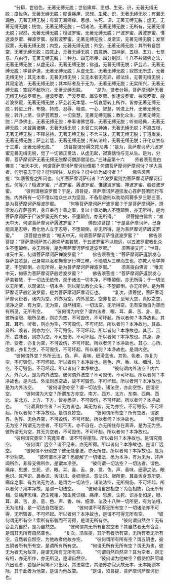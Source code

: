 <!-- { "loadSidebar": true } -->
　　“分耨，世俗色，无著无缚无脱；世俗痛痒、思想、生死、识，无著无缚无脱；度世色，无著无缚无脱；度世痛痒、思想、生死、识，无著无缚无脱；有漏无漏色，无著无缚无脱；有漏无漏痛痒、思想、生死、识，无著无缚无脱；虚无，无著无缚无脱；恍惚，无著无缚无脱；一切诸法，无著无缚无脱；无所有，无著无缚无脱；寂然，无著无缚无脱；檀波罗蜜，无著无缚无脱；尸波罗蜜、羼波罗蜜、惟逮波罗蜜、禅波罗蜜、般若波罗蜜，无著无缚无脱；发至实，无著无缚无脱；发至寂寞，无著无缚无脱；内空，无著无缚无脱；外空，无著无缚无脱；其所有自然空，无著无缚无脱；四意止，无著无缚无脱；四意断、四神足、五根、五力、七觉意、八由行，无著无缚无脱；十种力、四无所畏、四分别辩、十八不共诸佛之法，无著无缚无脱；从虚无起，无著无缚无脱；佛道，无著无缚无脱；萨芸若，无著无缚无脱；学菩萨道，无著无缚无脱；从虚无生，无著无缚无脱；寂然无所生，无著无缚无脱；其无本者，无著无缚无脱；又无本者无有异，顺法住，无著无缚无脱；其寂定法，无著无缚无脱；其本际者及于无为，无著无缚无脱；无实所兴，无著无缚无脱；空寂不起所兴，无著无缚无脱。
　　“是为，贤者分耨，菩萨摩诃萨无著无缚无脱波罗蜜也。檀波罗蜜、尸波罗蜜、羼波罗蜜、惟逮波罗蜜、禅波罗蜜、般若波罗蜜，无著无缚无脱；萨芸若无本慧、一切哀慧转上所作，皆亦无著无缚无脱；转进上升，布施、持戒、忍辱、精进、一心、智慧，转进上升，无著无缚无脱；转升上至，住萨芸若慧、一切哀慧，无著无缚无脱；教化众生，无著无缚无脱；严净佛土，无著无缚无脱；奉事诸佛世尊，无著无缚无脱；听省经典，无著无缚无脱；未曾离诸佛，无著无缚无脱；未曾亡失神通，无著无缚无脱；不离五根，无著无缚无脱；不释总持，无著无缚无脱；不舍三昧，无著无缚无脱；于道发哀，无著无缚无脱；萨芸若慧，无著无缚无脱；所转法轮，无著无缚无脱；开化众生存于三乘，无著无缚无脱。”
　　须菩提谓分耨文陀尼弗：“是为，菩萨摩诃萨六波罗蜜无著无缚无脱，觉了一切诸正觉法，从虚无起，寂寞恬怕与无从生。是为，分耨，菩萨摩诃萨无著无缚无脱摩诃僧那僧涅也。”三昧品第十六
　　贤者须菩提白佛言：“唯天中天，何谓菩萨摩诃萨摩诃衍僧那？何谓菩萨摩诃萨摩诃衍？学大乘者，何所誓志于衍？衍何所住，从何生？衍中谁为成衍者？”
　　佛告须菩提：“如须菩提之所问也。何所菩萨摩诃萨衍者？六波罗蜜则为菩萨摩诃萨摩诃衍也。何等六？檀波罗蜜、尸波罗蜜、羼波罗蜜、惟逮波罗蜜、禅波罗蜜、般若波罗蜜。
　　“彼何谓檀波罗蜜？于是，须菩提，菩萨摩诃萨遵崇发心存萨芸若而行布施，内外所有一切不惜以给众生以为坚固，不备怨敌则以劝助阿耨多罗三耶三菩，是为菩萨摩诃萨檀波罗蜜。
　　“何等菩萨摩诃萨尸波罗蜜？于是菩萨摩诃萨，遵崇发心存萨芸若，身自奉行十善之事，复以十善劝助人不堕颠倒，亦无所得，是为菩萨摩诃萨于尸波罗蜜无所亡失，不堕颠倒，亦无所得。”
　　须菩提白佛言：“唯天中天，何谓菩萨摩诃萨羼波罗蜜？”
　　佛告须菩提：“于是菩萨摩诃萨，己身能具足忍辱，教化他人立于忍辱，不堕颠倒，亦无所得，是为菩萨摩诃萨羼波罗蜜。”
　　须菩提白佛言：“唯天中天，何谓菩萨摩诃萨惟逮波罗蜜？”
　　佛告须菩提：“菩萨摩诃萨其心遵崇萨芸若慧，于五波罗蜜不以疏远，以五波罗蜜教化众生不堕颠倒，亦无所得，是为菩萨摩诃萨惟逮波罗蜜。”
　　须菩提又问：“世尊，唯天中天，何谓菩萨摩诃萨禅波罗蜜？”
　　佛告须菩提：“菩萨摩诃萨遵崇发心存萨芸若慧，己身常以沤和拘舍罗行禅三昧，不随顺从三昧而生也，亦教人令学禅定，不堕颠倒，亦无所得，是为菩萨摩诃萨禅波罗蜜。”
　　须菩提白佛言：“唯天中天，何等为菩萨摩诃萨般若波罗蜜？”
　　佛告须菩提：“菩萨摩诃萨遵崇发心萨芸若慧，于一切法无依倚，观于诸法一切本净，不堕颠倒，亦无所得；于一切法以无所著，以观诸法一切本净，则以斯法教化众生，不堕颠倒，亦无所得。是为菩萨摩诃萨般若波罗蜜，是为菩萨摩诃萨摩诃衍也。
　　“复次，须菩提，菩萨摩诃萨摩诃衍者，诸内为空，外亦为空，内外悉空，空亦复空，至号大空，真妙之空，清净之空，有为空，无为空，自然相空，一切法空，无所得空，无有空而自为空而有所见，无所有空。
　　“彼何谓为内空？谓内法者，眼、耳、鼻、舌、身、意。彼所谓眼、眼所见者，则亦为空，不可毁伤，不可坏起。所以者何？本净故也。其耳、耳所、听者，则亦为空，不可毁伤，不可坏起。所以者何？本净故也。其鼻、鼻所、嗅者，则亦为空，不可毁伤，不可坏起。所以者何？本净故也。其舌、舌所、尝味者，则亦为空，不可毁伤，不可坏起。所以者何？本净故也。其身、身所、受者，亦复为空，不可毁伤，不可坏起。所以者何？本净故也。其心、心所、念者，亦复为空，不可毁伤，不可坏起。所以者何？本净故也。是谓内空。
　　“彼何谓外空？外所云法，色、声、香味、细滑念也。其色、色者，亦复为空，不可毁伤，不可坏起。所以者何？本净故也。是色、声、香、味、细滑、法空，不可毁伤，不可坏起。所以者何？本净故也。
　　“彼何谓内外法空？内六入，外六入，是为内外法空。彼何谓外法空？不可毁伤，不可坏起。所以者何？本净故也。是内法、外法则悉空故，故不可毁伤，不可坏起。所以者何？本净故也。是为内外法空。
　　“彼何谓空亦空？谓一切法空，诸法空，亦此空空，是谓空空。
　　“彼何谓为大空？所谓东方亦空，南方、西方、北方、东南、西南、西北、东北方、上方、下方，皆亦悉空，不可毁伤，不可坏起。所以者何？本净故也。
　　“何谓真妙空者？曰无为者也。其无为者，无为亦空，不可毁伤，不可坏起。所以者何？本净故也。是谓真妙空。
　　“彼何谓所有空？所有空者，谓欲界、色界、无色界空，不可毁伤，不可坏起。所以者何？本净故也。
　　“彼何谓无为空？所谓无为空者，不起不灭，亦不自在，亦无所住存在真谛，是为无为空。彼所谓无为空，其无为空者，不可毁伤，不可坏起。所以者何？本净故也。
　　“彼何谓究竟空？究竟空者，谓不可得崖际。所以者何？本净故也。是谓究竟空。
　　“彼何谓广远空？谓不见来，亦无所得。所以者何？本净故也。是谓广远空。
　　“彼何谓不分别空？彼无能舍法，亦无所住。所以者何？本净故也。是为不分别空。
　　“彼何谓本净空？悉能解了一切诸法，悉为本净，有为无为，非声闻所作，非辟支佛所作，是谓本净空。
　　“彼何谓一切法空？一切法者，谓色、痛痒、思想、生死、识、眼、耳、鼻、舌、身、意、色、声、香味、细滑之法、眼色识、耳声识、鼻香识、舌味识、身细滑识、意法识、眼所更、耳鼻舌身意所更、痛痒之事、有为法无为法，是谓为一切法空，诸法法空，无所毁伤，不可坏起。所以者何？用本净故。是谓一切法空。
　　“彼何谓自然相空？为色相故，色无所有相，受痛痒思相、造生死相、知生死识相、痛痒、思想、生死、识亦复如是，眼、耳、鼻、舌、身、意、色、声、香、味、细滑、法及十八种一切所更，有为法相，无为法相，是一切法自然相空。
　　“彼何谓不可得无所有空？一切诸法亦不可得，无所毁害，不可坏起。所以者何？本净故也，是谓不可得无所有空。
　　“彼何谓无所有空？索所有形貌而不可得，是谓无所有空。
　　“彼何谓自然空？无有合会为自然，是为自然空。
　　“彼何谓其无所有自然空者？其自然者无有合会，是谓其无所有自然空也。
　　“复次，须菩提，其所有者所有空，无所有者无所有空，自然者自然空，为他故者他故亦空。
　　“彼何谓所有所有空？谓五阴也，彼五阴者所有所有空，是谓所有所有空。
　　“何谓无所有无所有空？谓无为也，彼无为者无为故空，是谓无所有无所有空。
　　“何谓自然自然空？其为空者，则无有相，亦无所作，亦无所见，是谓自然空。
　　“彼何谓为他故空？假使怛萨阿竭兴出现者，若怛萨阿竭不兴出现，其法常住，其法界亦寂灭故无本，无本斯则本际，其于此者为他空，是谓为他故空。
　　“是谓，须菩提，菩萨摩诃萨摩诃衍也。
